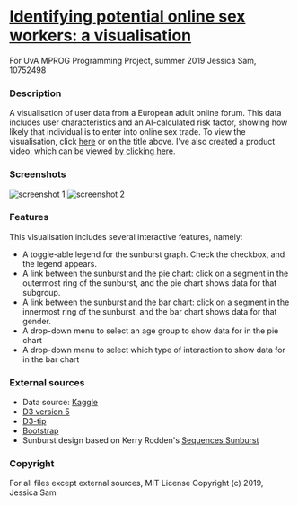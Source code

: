# [Identifying potential online sex workers: a visualisation](https://jesscsam.github.io/programmeerproject)
For UvA MPROG Programming Project, summer 2019
Jessica Sam, 10752498

### Description
A visualisation of user data from a European adult online forum. This data includes user characteristics and an AI-calculated risk factor, showing how likely that individual is to enter into online sex trade.
To view the visualisation, click [here](https://jesscsam.github.io/programmeerproject/) or on the title above.
I've also created a product video, which can be viewed [by clicking here](https://youtu.be/s2oRaZQj_0g).

### Screenshots

![screenshot 1](https://github.com/jesscsam/programmeerproject/blob/master/pictures/screenshot1.png)
![screenshot 2](https://github.com/jesscsam/programmeerproject/blob/master/pictures/screenshot2.png)


### Features
This visualisation includes several interactive features, namely:
* A toggle-able legend for the sunburst graph. Check the checkbox, and the legend appears.
* A link between the sunburst and the pie chart: click on a segment in the outermost ring of the sunburst, and the pie chart shows data for that subgroup.
* A link between the sunburst and the bar chart: click on a segment in the innermost ring of the sunburst, and the bar chart shows data for that gender.
* A drop-down menu to select an age group to show data for in the pie chart
* A drop-down menu to select which type of interaction to show data for in the bar chart


### External sources
* Data source: [Kaggle](https://www.kaggle.com/panoskostakos/online-sex-work)
* [D3 version 5](https://d3js.org/)
* [D3-tip](https://github.com/caged/d3-tip)
* [Bootstrap](https://getbootstrap.com/)
* Sunburst design based on Kerry Rodden's [Sequences Sunburst](https://bl.ocks.org/kerryrodden/7090426)


### Copyright
For all files except external sources,
MIT License
Copyright (c) 2019, Jessica Sam
